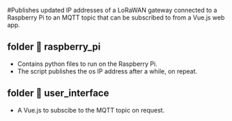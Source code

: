 #Publishes updated IP addresses of a LoRaWAN gateway connected to a Raspberry Pi to an MQTT topic that can be subscribed to from a Vue.js web app.

## folder :file_folder: raspberry_pi
- Contains python files to run on the Raspberry Pi.
- The script publishes the os IP address after a while, on repeat.

## folder :file_folder: user_interface
- A Vue.js to subscibe to the MQTT topic on request.
